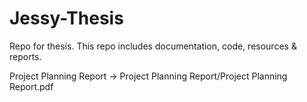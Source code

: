 # Jessy-Thesis
Repo for thesis. This repo includes documentation, code, resources & reports. 

Project Planning Report -> Project Planning Report/Project Planning Report.pdf